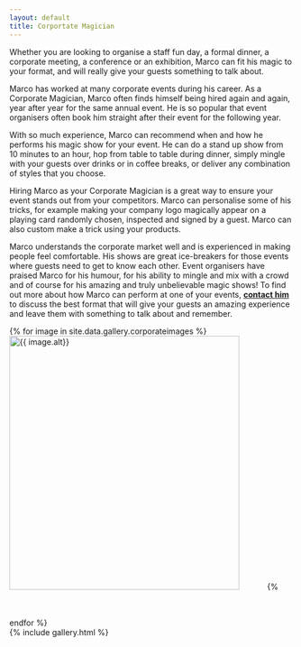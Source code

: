 ```yaml
---
layout: default
title: Corportate Magician
---
```

 
Whether you are looking to organise a staff fun day, a formal dinner, a corporate meeting, a conference or an exhibition, Marco can fit his magic to your format, and will really give your guests something to talk about.
 
Marco has worked at many corporate events during his career. As a Corporate Magician, Marco often finds himself being hired again and again, year after year for the same annual event. He is so popular that event organisers often book him straight after their event for the following year.
 
With so much experience, Marco can recommend when and how he performs his magic show for your event. He can do a stand up show from 10 minutes to an hour, hop from table to table during dinner, simply mingle with your guests over drinks or in coffee breaks, or deliver any combination of styles that you choose.
 
Hiring Marco as your Corporate Magician is a great way to ensure your event stands out from your competitors. Marco can personalise some of his tricks, for example making your company logo magically appear on a playing card randomly chosen, inspected and signed by a guest. Marco can also custom make a trick using your products.
 
Marco understands the corporate market well and is experienced in making people feel comfortable. His shows are great ice-breakers for those events where guests need to get to know each other. Event organisers have praised Marco for his humour, for his ability to mingle and mix with a crowd and of course for his amazing and truly unbelievable magic shows!
To find out more about how Marco can perform at one of your events, [**contact him**](#contact-direct) to discuss the best format that will give your guests an amazing experience and leave them with something to talk about and remember.  


<div class="w3-content w3-display-container">
	{% for image in site.data.gallery.corporateimages %}
	<img class="mySlides" src="{{ site.url }}/{{ image.url}}" alt="{{ image.alt}}" style="margin:auto; width:90%; max-height:500px; object-fit: cover;">
	{% endfor %}
</div>
{% include gallery.html %}

